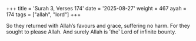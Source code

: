+++
title = 'Surah 3, Verses 174'
date = '2025-08-27'
weight = 467
ayah = 174
tags = ["allah", "lord"]
+++

So they returned with Allah’s favours and grace, suffering no harm. For they sought to please Allah. And surely Allah is ˹the˺ Lord of infinite bounty.
